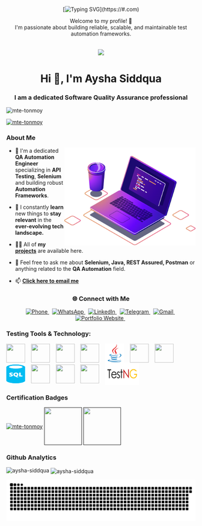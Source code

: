 <!-- My Profile README -->
<div align="center">
 
[![Typing SVG](https://readme-typing-svg.herokuapp.com?size=32&duration=4000&color=34385e&center=true&width=1000&lines=Hi+there,+I'm+Aysha+Siddqua...;I'm+a+QA+Automation+Engineer+at+Kroger...;Thank+you+so+much+for+visiting+My+Profile...)](https://#.com)
<p align="center">
  Welcome to my profile! 🚀<br>
  I'm passionate about building reliable, scalable, and maintainable test automation frameworks.
</p>

<h2 align="center">
  <a href="https://github.com/aysha-siddqua"><img src="https://readme-typing-svg.herokuapp.com?lines=QA%20Analyst;QA%20Automation%20Engineer;Test%20Automation%20Expert;&center=true&color=98acf2&width=600&height=50"></a>
</h2>
</div>

<h1 align="center">Hi 👋, I'm Aysha Siddqua</h1>
<h3 align="center">I am a dedicated Software Quality Assurance professional</h3>

<p align="left"> <img src="https://komarev.com/ghpvc/?username=aysha-siddqua&label=Profile%20views&color=0e75b6&style=flat" alt="mte-tonmoy" /> </p>

<p align="left"> <a href="https://github.com/ryo-ma/github-profile-trophy"><img src="https://github-profile-trophy.vercel.app/?username=mte-tonmoy" alt="mte-tonmoy" /></a> </p>

<h3 align="left">About Me</h3>
<img src="Assets/illustration.png" min-width="300px" max-width="300px" width="350px" align="right"> 

- 🔭 I'm a dedicated **QA Automation Engineer** specializing in **API Testing**, **Selenium** and building robust **Automation Frameworks**.

- 🌱 I constantly **learn** new things to **stay relevant** in the **ever-evolving tech landscape.**

- 👨‍💻 All of **my [projects](https://github.com/aysha-siddqua?tab=repositories)** are available here.

- 💬 Feel free to ask me about **Selenium, Java, REST Assured, Postman** or anything related to the **QA Automation** field.

- 📫 **[Click here to email me](mailto:ayshasiddquaqa@gmail.com)**



<h3 align="center">🌐 Connect with Me</h3> 
<p align="center"> 
  <!-- Phone -->
  <a href="tel:+1234567890" target="_blank" title="Phone">
    <img src="https://img.shields.io/badge/Phone-lightblue?style=for-the-badge&logo=phone&logoColor=white" alt="Phone">
  </a>
  &nbsp;
  
  <!-- WhatsApp -->
  <a href="https://wa.me/+16464277830" target="_blank" title="WhatsApp">
    <img src="https://img.shields.io/badge/WhatsApp-darkgreen?style=for-the-badge&logo=whatsapp&logoColor=white" alt="WhatsApp">
  </a>
  &nbsp;

   <!-- LinkedIn -->
  <a href="https://www.linkedin.com/in/aysha-siddqua-" target="_blank" title="LinkedIn"> 
    <img src="https://img.shields.io/badge/LinkedIn-blue?style=for-the-badge&logo=linkedin&logoColor=white" alt="LinkedIn"> 
  </a> 
  &nbsp;
  
  <!-- Telegram -->
  <a href="https://t.me/your_telegram_username" target="_blank" title="Telegram">
    <img src="https://img.shields.io/badge/Telegram-lightgray?style=for-the-badge&logo=telegram&logoColor=blue" alt="Telegram">
  </a>
  &nbsp;
  
  <!-- Gmail -->
  <a href="mailto:ayshasiddquaqa@gmail.com" target="_blank" title="Gmail">
    <img src="https://img.shields.io/badge/Gmail-red?style=for-the-badge&logo=gmail&logoColor=white" alt="Gmail">
  </a>
  &nbsp;
  
  <!-- Portfolio -->
  <a href="https://ahmed-hasan.github.io/aysha-siddqua-website/" target="_blank" title="Portfolio Website"> 
    <img src="https://img.shields.io/badge/Portfolio-Website-informational?style=for-the-badge&logo=google-chrome" alt="Portfolio Website"> 
  </a> 
  &nbsp;
</p>


<h3 align="left">Testing Tools & Technology:</h3>
<p align="left"> 
<a href="https://www.atlassian.com/software/jira" target="blank"><img align="center" src="https://www.vectorlogo.zone/logos/atlassian_jira/atlassian_jira-icon.svg" height="50" width="50" /></a></a>&nbsp;&nbsp;&nbsp;
<a href="https://rest-assured.io/" target="blank"><img align="center" src="https://avatars.githubusercontent.com/u/19369327?s=280&v=4" height="50" width="50" /></a>&nbsp;&nbsp;&nbsp;
<a href="https://www.selenium.dev" target="blank"><img align="center" src="https://raw.githubusercontent.com/detain/svg-logos/780f25886640cef088af994181646db2f6b1a3f8/svg/selenium-logo.svg" height="50" width="50" /></a>&nbsp;&nbsp;&nbsp;
<a href="https://git-scm.com" target="blank"><img align="center" src="https://www.vectorlogo.zone/logos/git-scm/git-scm-icon.svg" height="50" width="50" /></a>&nbsp;&nbsp;&nbsp;
<a href="https://www.java.com" target="blank"><img align="center" src="https://raw.githubusercontent.com/devicons/devicon/master/icons/java/java-original.svg" height="50" width="50" /></a>&nbsp;&nbsp;&nbsp;
<a href="https://www.jenkins.io" target="blank"><img align="center" src="https://www.vectorlogo.zone/logos/jenkins/jenkins-icon.svg" height="50" width="50" /></a>&nbsp;&nbsp;&nbsp;
<a href="https://cucumber.io/" target="blank"><img align="center" src="https://images.icon-icons.com/2415/PNG/512/cucumber_plain_logo_icon_146571.png" height="50" width="50" /></a>&nbsp;&nbsp;&nbsp;
<a href="https://www.microsoft.com/en-us/sql-server" target="blank"><img align="center" src="https://github.com/mte-tonmoy/mte-tonmoy/blob/main/Assets/SQL.png" height="50" width="50" /></a>&nbsp;&nbsp;&nbsp;
<a href="https://postman.com" target="blank"><img align="center" src="https://www.vectorlogo.zone/logos/getpostman/getpostman-icon.svg" height="50" width="50" /></a>&nbsp;&nbsp;&nbsp;
<a href="https://www.eclipse.org/downloads/" target="blank"><img align="center" src="https://cdn.freebiesupply.com/logos/large/2x/eclipse-11-logo-svg-vector.svg" height="50" width="50" /></a>&nbsp;&nbsp;&nbsp;
<a href="https://maven.apache.org/download.cgi" target="blank"><img align="center" src="https://encrypted-tbn0.gstatic.com/images?q=tbn:ANd9GcRVJzOSI3AtkpYVLkOtbzVJry5wy83535JC2jEh_3og561Cui0BB1QWcz3xpTkWY-vFCXM&usqp=CAU" height="50" width="50" /></a>&nbsp;&nbsp;&nbsp;
<a href="https://testng.org/" target="blank"><img align="center" src="https://github.com/mte-tonmoy/mte-tonmoy/blob/main/Assets/testNG.png" height="60" width="90" /></a>&nbsp;&nbsp;&nbsp;
</p>


<h3 align="left">Certification Badges</h3>
<p align="left">
<a href="" target="blank"><img align="center" src="https://api.badgr.io/public/assertions/AgbxJ6RqQWyZL3vNaPM5kg/image" alt="mte-tonmoy" height="100" width="100" /></a>
<a href="" target="blank"><img align="center" src="https://images.credly.com/size/340x340/images/bf955a19-7ca9-4ca9-8c19-3c15d93f5a6d/35794be1-4556-4f3d-9fcf-0b3379bf71ce.png" height="100" width="100" /></a>
<a href="" target="blank"><img align="center" src="https://images.credly.com/size/340x340/images/6b924fae-3cd7-4233-b012-97413c62c85d/blob"  height="100" width="100" /></a>
</p>


<h3 align="left">Github Analytics</h3>
<p><img align="left" src="https://github-readme-stats.vercel.app/api/top-langs?username=naveenanimation20&show_icons=true&locale=en&layout=compact" alt="aysha-siddqua" /></p>

<p>&nbsp;<img align="center" src="https://github-readme-stats.vercel.app/api?username=aysha-siddqua&show_icons=true&locale=en" alt="aysha-siddqua" /></p>

<div align="left">
<img src="https://github.com/im-ahmed-hasan/shape-shift/blob/main/assets/snake.svg" alt="Snake animation" />
</div>  
